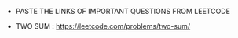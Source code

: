- PASTE THE LINKS OF IMPORTANT QUESTIONS FROM LEETCODE 
   
- TWO SUM : https://leetcode.com/problems/two-sum/


